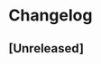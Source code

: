 <!--
Guiding Principles:

Changelogs are for humans, not machines.
There should be an entry for every single version.
The same types of changes should be grouped.
Versions and sections should be linkable.
The latest version comes first.
The release date of each version is displayed.
Mention whether you follow Semantic Versioning.

Usage:

Change log entries are to be added to the Unreleased section under the
appropriate stanza (see below). Each entry should ideally include a tag and
the Github issue reference in the following format:

* (<tag>) \#<issue-number> message

The issue numbers will later be link-ified during the release process so you do
not have to worry about including a link manually, but you can if you wish.

Types of changes (Stanzas):

"New Applications" for new applications.
"New Light Clients" for new light clients.
"Relayers" for changes to relayer protocol.
"Features" for new features to the core IBC stack
"Improvements" for changes in existing functionality.
"Deprecated" for soon-to-be removed features.
"Bug Fixes" for any bug fixes.
"API Breaking" for breaking APIs expected by implementation teams.
"State Machine Breaking" for any changes that result in a different AppState given same genesisState and txList.
"Protocol Breaking" for any changes that would result in an established channel/connection/client no longer being able to communicate with its original counterparty. Note that any changes that are Protocol-Breaking **must** be supported by a backwards-compatibility preserving upgrade protocol.
Ref: https://keepachangelog.com/en/1.0.0/
-->

# Changelog

## [Unreleased]
